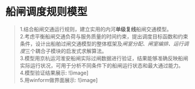 # 船闸调度规则模型
>1.结合船闸交通运行规则，建立实用的内河**单级复线**船闸交通模型。  
2.考虑平衡船闸交通负荷与服务质量的时间约束，提出调度目标函数和约束条件，设计出船舶过闸交通模型的整体框架及*闸室分配、闸室编排、运行调度*三个耦合子模块的启发式求解算法。  
3.模型用京杭运河淮安船闸实际过闸数据进行验证，结果能够准确反映船闸实际运行状况，可用于分析不同条件下的船闸运行状态和最大通过能力。  
4.模型验证结果展示:  ![image]  
5.用winform做界面展示:  ![image]  
